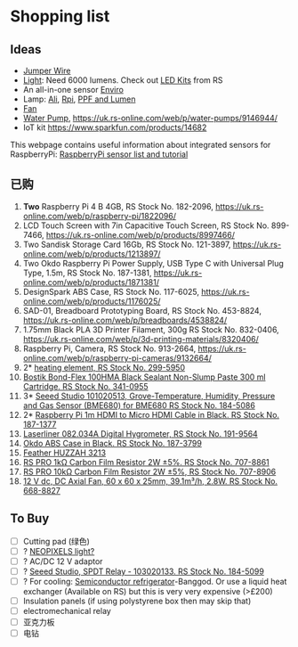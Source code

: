 # Shopping list

## Ideas

- [Jumper Wire](https://uk.rs-online.com/web/p/breadboard-jumper-wire/5053396/)
- [Light](https://uk.rs-online.com/web/p/led-strip-lights/9125016/): Need 6000 lumens. Check out [LED Kits](https://uk.rs-online.com/web/c/displays-optoelectronics/led-lighting-system-components/led-kits/?sort-by=Application&sort-order=desc&pn=1) from RS
- An all-in-one sensor [Enviro](https://shop.pimoroni.com/products/enviro?variant=31155658489939)
- Lamp: [Ali](https://www.aliexpress.com/item/4001095381063.html), [Rpi](https://tutorials-raspberrypi.com/connect-control-raspberry-pi-ws2812-rgb-led-strips/), [PPF and Lumen](https://www.waveformlighting.com/horticulture/convert-ppf-to-lumens-online-calculator)
- [Fan](https://thepihut.com/products/miniature-5v-cooling-fan-for-raspberry-pi-and-other-computers?_pos=2&_sid=7ba767831&_ss=r)
- [Water Pump](https://thepihut.com/products/peristaltic-liquid-pump-with-silicone-tubing-5v-to-6v-dc-power?_pos=5&_sid=7ba767831&_ss=r), https://uk.rs-online.com/web/p/water-pumps/9146944/
- IoT kit https://www.sparkfun.com/products/14682

This webpage contains useful information about integrated sensors for RaspberryPi: [RaspberryPi sensor list and tutorial](https://tutorials-raspberrypi.com/raspberry-pi-sensors-overview-50-important-components/)

## 已购

1. **Two** Raspberry Pi 4 B 4GB, RS Stock No. 182-2096, https://uk.rs-online.com/web/p/raspberry-pi/1822096/
2. LCD Touch Screen with 7in Capacitive Touch Screen, RS Stock No. 899-7466, https://uk.rs-online.com/web/p/products/8997466/
3. Two Sandisk Storage Card 16Gb, RS Stock No. 121-3897, https://uk.rs-online.com/web/p/products/1213897/
4. Two Okdo Raspberry Pi Power Supply, USB Type C with Universal Plug Type, 1.5m, RS Stock No. 187-1381, https://uk.rs-online.com/web/p/products/1871381/
5. DesignSpark ABS Case, RS Stock No. 117-6025, https://uk.rs-online.com/web/p/products/1176025/
6. SAD-01, Breadboard Prototyping Board, RS Stock No. 453-8824, https://uk.rs-online.com/web/p/breadboards/4538824/
7. 1.75mm Black PLA 3D Printer Filament, 300g RS Stock No. 832-0406, https://uk.rs-online.com/web/p/3d-printing-materials/8320406/
8.  Raspberry Pi, Camera, RS Stock No. 913-2664, https://uk.rs-online.com/web/p/raspberry-pi-cameras/9132664/
9.  2* [heating element, RS Stock No. 299-5950](https://uk.rs-online.com/web/p/heating-elements/2995950/)
10. [Bostik Bond-Flex 100HMA Black Sealant Non-Slump Paste 300 ml Cartridge. RS Stock No. 341-0955](https://uk.rs-online.com/web/p/sealants/3410955/)
11. 3* [Seeed Studio 101020513, Grove-Temperature, Humidity, Pressure and Gas Sensor (BME680) for BME680 RS Stock No. 184-5086](https://uk.rs-online.com/web/p/sensor-development-tools/1845086/)
12. 2* [Raspberry Pi 1m HDMI to Micro HDMI Cable in Black. RS Stock No. 187-1377](https://uk.rs-online.com/web/p/raspberry-pi-cables/1871377/)
13. [Laserliner 082.034A Digital Hygrometer, RS Stock No. 191-9564](https://uk.rs-online.com/web/p/hygrometers/1919564/)
14. [Okdo ABS Case in Black. RS Stock No. 187-3799](https://uk.rs-online.com/web/p/raspberry-pi-cases/1873799/)
15. [Feather HUZZAH 3213](https://www.mouser.co.uk/ProductDetail/Adafruit/3213/?qs=AQlKX63v8RuWaQY9I2LOXA%3D%3D)
16. [RS PRO 1kΩ Carbon Film Resistor 2W ±5%. RS Stock No. 707-8861](https://uk.rs-online.com/web/p/through-hole-fixed-resistors/7078861/)
17. [RS PRO 10kΩ Carbon Film Resistor 2W ±5%, RS Stock No. 707-8906](https://uk.rs-online.com/web/p/products/7078906/)
18. [12 V dc, DC Axial Fan, 60 x 60 x 25mm, 39.1m³/h, 2.8W. RS Stock No. 668-8827](https://uk.rs-online.com/web/p/axial-fans/6688827/)

## To Buy

- [ ] Cutting pad (绿色)
- [ ] ? [NEOPIXELS light?](https://www.adafruit.com/category/168)
- [ ] ? AC/DC 12 V adaptor
- [ ] ? [Seeed Studio, SPDT Relay - 103020133. RS Stock No. 184-5099](https://uk.rs-online.com/web/p/power-motor-robotics-development-tools/1845099)
- [ ] ? For cooling: [Semiconductor refrigerator](https://www.banggood.com/Geekcreit-12V-6A-DIY-Electronic-Semiconductor-Refrigerator-Radiator-Cooling-Equipment-p-1074404.html?akmClientCountry=CN&cur_warehouse=CN)-Banggod. Or use a liquid heat exchanger (Available on RS) but this is very very expensive (>£200)
- [ ] Insulation panels (if using polystyrene box then may skip that)
- [ ] electromechanical relay
- [ ] 亚克力板
- [ ] 电钻